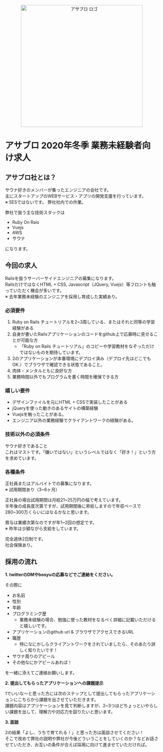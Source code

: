 <div align="center">
<img src="https://user-images.githubusercontent.com/1719765/73834925-e7651880-484f-11ea-8e06-a733e00f8519.png" alt="アサブロ ロゴ" title="アサブロ ロゴ" width="400">
</div>

# アサブロ 2020年冬季 業務未経験者向け求人

## アサブロ社とは？
サウナ好きのメンバーが集ったエンジニアの会社です。<br>
主にスタートアップのWEBサービス・アプリの開発支援を行っています。<br>
※ SESではないです。 弊社社内での作業。

弊社で扱う主な技術スタックは

* Ruby On Rais
* Vuejs
* AWS
* サウナ

になります。

## 今回の求人
Railsを扱うサーバーサイドエンジニアの募集になります。<br>
RailsだけではなくHTML + CSS, Javascript（JQuery, Vuejs）等フロントも触っていただく機会が多いです。<br>
※ 去年業務未経験のエンジニアを採用し育成した実績あり。

### 必須要件
1. Ruby on Rails チュートリアルを2~3周している、またはそれと同等の学習経験がある
2. 自身が書いたRailsアプリケーションのコードをgithub上で応募時に見せることが可能な方
    - 「Ruby on Rails チュートリアル」のコピーや学習教材をなぞっただけではないものを期待しています。
3. 2のアプリケーションが本番環境にデプロイ済み（デプロイ先はどこでもOK.）でブラウザで確認できる状態であること。
4. 肉体・メンタルともに良好な方
5. 業務時間以外でもプログラムを書く時間を確保できる方

### 嬉しい要件
* デザインファイルを元にHTML + CSSで実装したことがある
* jQueryを使った動きのあるサイトの構築経験
* Vuejsを触ったことがある。
* エンジニア以外の業務経験でクライアントワークの経験がある。

### 技術以外の必須条件
サウナ好きであること<br>
これはマストです。「嫌いではない」というレベルではなく「好き！」という方を求めています。

### 各種条件
正社員またはアルバイトでの募集になります。<br>
※ 試用期間あり（3~6ヶ月）

正社員の場合試用期間は月給21~25万円の幅で考えています。<br>
半年後の成長度次第ですが、試用期間後に昇給しますので年収ベースで280~300万くらいにはなるかなと思います。

賞与は業績次第なのですが年1~2回の想定です。<br>
※ 昨年は少額ながら支給をしています。

完全週休2日制です。<br>
社会保険あり。

## 採用の流れ
**1. twitterのDMやbosyuの応募などでご連絡をください。**

その際に

- お名前
- 性別
- 年齢
- プログラミング歴
  - 業務未経験の場合、勉強に使った教材をなるべく詳細に記載いただけると嬉しいです。
- アプリケーションのgithub url & ブラウザでアクセスできるURL
- 職歴
    - 特になにかしらクライアントワークをされていましたら、そのあたり詳しく知りたいです！
- サウナ周りのアピール
- その他なにかアピールあれば！

を一緒に添えてご連絡お願いします。

**2. 提出してもらったアプリケーションへの課題提示**

1でいいな〜と思った方には次のステップとして提出してもらったアプリケーションにこちらから課題を出させていただきます。<br>
課題内容はアプリケーションを見て判断しますが、2~3つほどちょっといやらしい課題を出して、理解力や対応力を図りたいと思います。

**3. 面談**

2の結果「よし、うちで育てれる！」と思った方は面談させてください！<br>
そこで改めて弊社の説明や弊社が今後どういうことをしていくのか？などお話させていただき、お互いの条件が合えば採用に向けて進ませていただければ。
